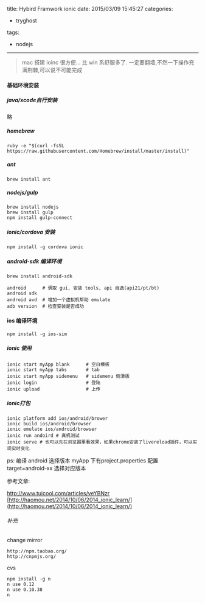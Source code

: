 title: Hybird Framwork ionic
date: 2015/03/09 15:45:27
categories:
 - tryghost

tags:
 - nodejs 



---

>mac 搭建 ioinc 很方便... 比 win 系舒服多了.
一定要翻墙,不然一下操作充满荆棘,可以说不可能完成


#### 基础环境安装
##### java/xcode自行安装
略
##### homebrew
```linux
ruby -e "$(curl -fsSL https://raw.githubusercontent.com/Homebrew/install/master/install)"
```
##### ant
```linux
brew install ant
```
##### nodejs/gulp
```linux
brew install nodejs
brew install gulp 
npm install gulp-connect
```
##### ionic/cordova 安装
```linux
npm install -g cordova ionic
```
##### android-sdk 编译环境
```linux
brew install android-sdk
```
```linux
android      # 调取 gui, 安装 tools, api 自选(api21/pt/bt)
android sdk
android avd  # 增加一个虚拟机帮助 emulate
adb version  # 检查安装是否成功
```
#### ios 编译环境
```linux
npm install -g ios-sim
```

##### ionic 使用
```linux
ionic start myApp blank      # 空白模板
ionic start myApp tabs		 # tab
ionic start myApp sidemenu	 # sidemenu 侧滑版
ionic login 				 # 登陆
ionic upload				 # 上传
```
#####  ionic打包
```linux
ionic platform add ios/android/brower
ionic build ios/android/browser
ionic emulate ios/android/browser
ionic run andoird # 真机测试
ionic serve # 也可以先在浏览器里看效果，如果chrome安装了livereload插件，可以实现实时变化
```
ps: 编译 android 选择版本
myApp 下有project.properties  配置 target=android-xx 选择对应版本



参考文章:

http://www.tuicool.com/articles/veYBNzr
[http://haomou.net/2014/10/06/2014_ionic_learn/](http://haomou.net/2014/10/06/2014_ionic_learn/)


######   补充
change mirror
```
http://npm.taobao.org/
http://cnpmjs.org/
```

cvs
```
npm install -g n
n use 0.12
n use 0.10.38
n
```



